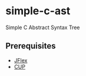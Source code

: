 # simple-c-ast
Simple C Abstract Syntax Tree

## Prerequisites
* [JFlex](http://jflex.de/manual.html)
* [CUP](http://www2.cs.tum.edu/projects/cup/install.php)